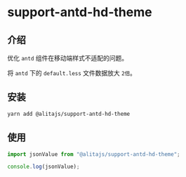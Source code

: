 # support-antd-hd-theme

## 介绍

优化 `antd` 组件在移动端样式不适配的问题。

将 `antd` 下的 `default.less` 文件数据放大 `2倍`。

## 安装

```bash
yarn add @alitajs/support-antd-hd-theme
```

## 使用

```js
import jsonValue from "@alitajs/support-antd-hd-theme";

console.log(jsonValue);
```
